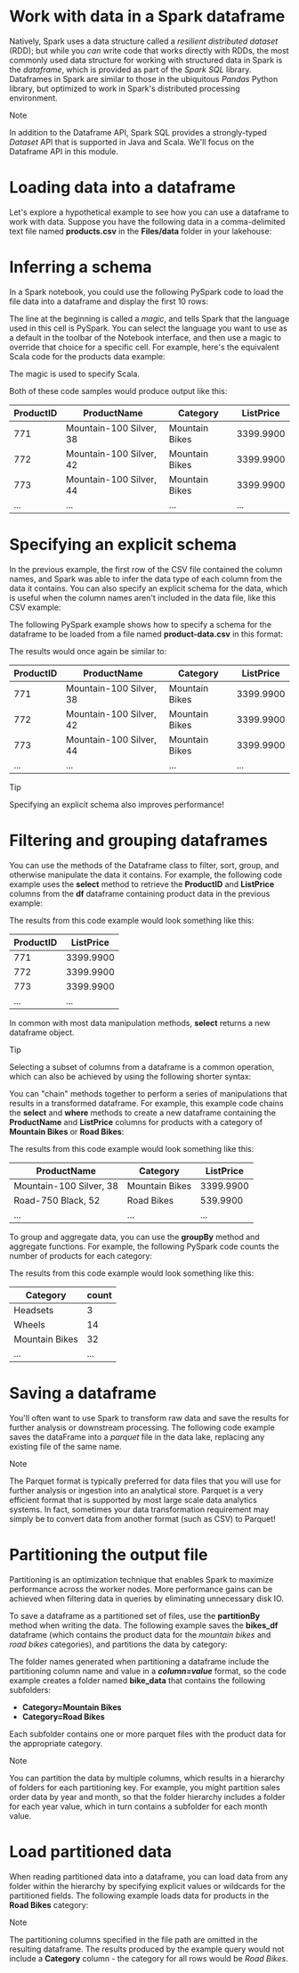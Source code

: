 
# 
# Work with data in a Spark dataframe

Natively, Spark uses a data structure called a *resilient distributed dataset* (RDD); but while you *can* write code that works directly with RDDs, the most commonly used data structure for working with structured data in Spark is the *dataframe*, which is provided as part of the *Spark SQL* library. Dataframes in Spark are similar to those in the ubiquitous *Pandas* Python library, but optimized to work in Spark's distributed processing environment.

Note

In addition to the Dataframe API, Spark SQL provides a strongly-typed *Dataset* API that is supported in Java and Scala. We'll focus on the Dataframe API in this module.

## 
# Loading data into a dataframe

Let's explore a hypothetical example to see how you can use a dataframe to work with data. Suppose you have the following data in a comma-delimited text file named **products.csv** in the **Files/data** folder in your lakehouse:

### 
# Inferring a schema

In a Spark notebook, you could use the following PySpark code to load the file data into a dataframe and display the first 10 rows:

The line at the beginning is called a *magic*, and tells Spark that the language used in this cell is PySpark. You can select the language you want to use as a default in the toolbar of the Notebook interface, and then use a magic to override that choice for a specific cell. For example, here's the equivalent Scala code for the products data example:

The magic is used to specify Scala.

Both of these code samples would produce output like this:

| ProductID | ProductName | Category | ListPrice |
| --- | --- | --- | --- |
| 771 | Mountain-100 Silver, 38 | Mountain Bikes | 3399.9900 |
| 772 | Mountain-100 Silver, 42 | Mountain Bikes | 3399.9900 |
| 773 | Mountain-100 Silver, 44 | Mountain Bikes | 3399.9900 |
| ... | ... | ... | ... |

### 
# Specifying an explicit schema

In the previous example, the first row of the CSV file contained the column names, and Spark was able to infer the data type of each column from the data it contains. You can also specify an explicit schema for the data, which is useful when the column names aren't included in the data file, like this CSV example:

The following PySpark example shows how to specify a schema for the dataframe to be loaded from a file named **product-data.csv** in this format:

The results would once again be similar to:

| ProductID | ProductName | Category | ListPrice |
| --- | --- | --- | --- |
| 771 | Mountain-100 Silver, 38 | Mountain Bikes | 3399.9900 |
| 772 | Mountain-100 Silver, 42 | Mountain Bikes | 3399.9900 |
| 773 | Mountain-100 Silver, 44 | Mountain Bikes | 3399.9900 |
| ... | ... | ... | ... |

Tip

Specifying an explicit schema also improves performance!

## 
# Filtering and grouping dataframes

You can use the methods of the Dataframe class to filter, sort, group, and otherwise manipulate the data it contains. For example, the following code example uses the **select** method to retrieve the **ProductID** and **ListPrice** columns from the **df** dataframe containing product data in the previous example:

The results from this code example would look something like this:

| ProductID | ListPrice |
| --- | --- |
| 771 | 3399.9900 |
| 772 | 3399.9900 |
| 773 | 3399.9900 |
| ... | ... |

In common with most data manipulation methods, **select** returns a new dataframe object.

Tip

Selecting a subset of columns from a dataframe is a common operation, which can also be achieved by using the following shorter syntax:

You can "chain" methods together to perform a series of manipulations that results in a transformed dataframe. For example, this example code chains the **select** and **where** methods to create a new dataframe containing the **ProductName** and **ListPrice** columns for products with a category of **Mountain Bikes** or **Road Bikes**:

The results from this code example would look something like this:

| ProductName | Category | ListPrice |
| --- | --- | --- |
| Mountain-100 Silver, 38 | Mountain Bikes | 3399.9900 |
| Road-750 Black, 52 | Road Bikes | 539.9900 |
| ... | ... | ... |

To group and aggregate data, you can use the **groupBy** method and aggregate functions. For example, the following PySpark code counts the number of products for each category:

The results from this code example would look something like this:

| Category | count |
| --- | --- |
| Headsets | 3 |
| Wheels | 14 |
| Mountain Bikes | 32 |
| ... | ... |

## 
# Saving a dataframe

You'll often want to use Spark to transform raw data and save the results for further analysis or downstream processing. The following code example saves the dataFrame into a *parquet* file in the data lake, replacing any existing file of the same name.

Note

The Parquet format is typically preferred for data files that you will use for further analysis or ingestion into an analytical store. Parquet is a very efficient format that is supported by most large scale data analytics systems. In fact, sometimes your data transformation requirement may simply be to convert data from another format (such as CSV) to Parquet!

### 
# Partitioning the output file

Partitioning is an optimization technique that enables Spark to maximize performance across the worker nodes. More performance gains can be achieved when filtering data in queries by eliminating unnecessary disk IO.

To save a dataframe as a partitioned set of files, use the **partitionBy** method when writing the data. The following example saves the **bikes\_df** dataframe (which contains the product data for the *mountain bikes* and *road bikes* categories), and partitions the data by category:

The folder names generated when partitioning a dataframe include the partitioning column name and value in a ***column=value*** format, so the code example creates a folder named **bike\_data** that contains the following subfolders:

- **Category=Mountain Bikes**
- **Category=Road Bikes**

Each subfolder contains one or more parquet files with the product data for the appropriate category.

Note

You can partition the data by multiple columns, which results in a hierarchy of folders for each partitioning key. For example, you might partition sales order data by year and month, so that the folder hierarchy includes a folder for each year value, which in turn contains a subfolder for each month value.

## 
# Load partitioned data

When reading partitioned data into a dataframe, you can load data from any folder within the hierarchy by specifying explicit values or wildcards for the partitioned fields. The following example loads data for products in the **Road Bikes** category:

Note

The partitioning columns specified in the file path are omitted in the resulting dataframe. The results produced by the example query would not include a **Category** column - the category for all rows would be *Road Bikes*.



